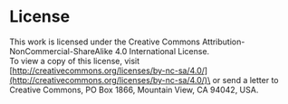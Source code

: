 # License

This work is licensed under the Creative Commons Attribution-NonCommercial-ShareAlike 4.0 International License.\
To view a copy of this license, visit [http://creativecommons.org/licenses/by-nc-sa/4.0/](http://creativecommons.org/licenses/by-nc-sa/4.0/)\
or send a letter to Creative Commons, PO Box 1866, Mountain View, CA 94042, USA.
